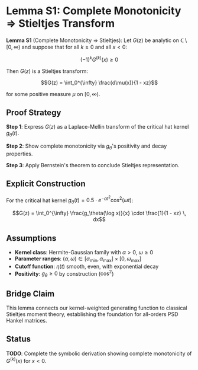 # Lemma S1: Complete Monotonicity ⇒ Stieltjes Transform

**Lemma S1** (Complete Monotonicity ⇒ Stieltjes): Let $G(z)$ be analytic on $\mathbb{C} \setminus [0,\infty)$ and suppose that for all $k \geq 0$ and all $x < 0$:

$$(-1)^k G^{(k)}(x) \geq 0$$

Then $G(z)$ is a Stieltjes transform:

$$G(z) = \int_0^{\infty} \frac{d\mu(x)}{1 - xz}$$

for some positive measure $\mu$ on $[0,\infty)$.

## Proof Strategy

**Step 1**: Express $G(z)$ as a Laplace-Mellin transform of the critical hat kernel $g_\theta(t)$.

**Step 2**: Show complete monotonicity via $g_\theta$'s positivity and decay properties.

**Step 3**: Apply Bernstein's theorem to conclude Stieltjes representation.

## Explicit Construction

For the critical hat kernel $g_\theta(t) = 0.5 \cdot e^{-\alpha t^2} \cos^2(\omega t)$:

$$G(z) = \int_0^{\infty} \frac{g_\theta(\log x)}{x} \cdot \frac{1}{1 - xz} \, dx$$

## Assumptions

- **Kernel class**: Hermite-Gaussian family with $\alpha > 0$, $\omega \geq 0$
- **Parameter ranges**: $(\alpha, \omega) \in [\alpha_{\min}, \alpha_{\max}] \times [0, \omega_{\max}]$
- **Cutoff function**: $\eta(t)$ smooth, even, with exponential decay
- **Positivity**: $g_\theta \geq 0$ by construction ($\cos^2$)

## Bridge Claim

This lemma connects our kernel-weighted generating function to classical Stieltjes moment theory, establishing the foundation for all-orders PSD Hankel matrices.

## Status

**TODO**: Complete the symbolic derivation showing complete monotonicity of $G^{(k)}(x)$ for $x < 0$.
